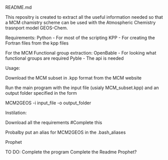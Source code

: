 README.md

This repositry is created to extract all the useful information needed so that a MCM chamistry scheme can be used with the Atmospheric Chemistry trasnport model GEOS-Chem.

Requirements:
Python		- For most of the scripting
KPP		- For creating the Fortran files from the kpp files

For the MCM Functional group extraction:
OpenBable	- For looking what functional groups are required
Pyble		- The api is needed 



Usage:

Download the MCM subset in .kpp format from the MCM website

Run the main program with the input file (usialy MCM_subset.kpp) and an output folder specified in the form

MCM2GEOS -i input_file -o output_folder


Instilation:

Download all the requirements #Complete this

Probalby put an alias for MCM2GEOS in the .bash_aliases

Prophet



TO DO:
Complete the program
Complete the Readme
Prophet?

